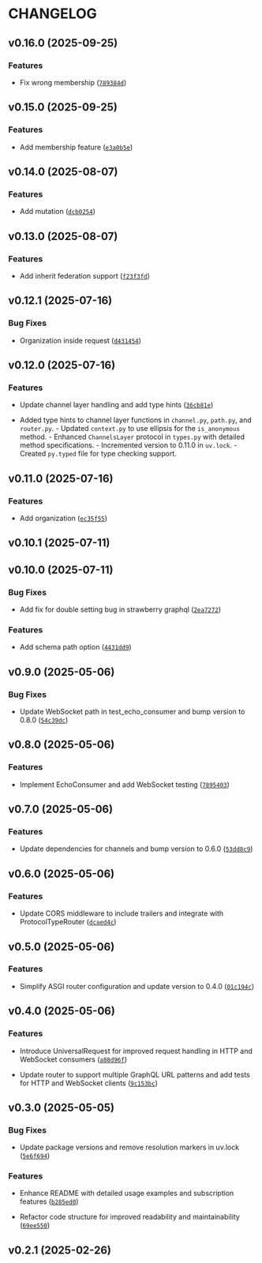 # CHANGELOG


## v0.16.0 (2025-09-25)

### Features

- Fix wrong membership
  ([`789384d`](https://github.com/arkitektio/kante/commit/789384d512df7183b828df1a554409fd22933ce4))


## v0.15.0 (2025-09-25)

### Features

- Add membership feature
  ([`e3a0b5e`](https://github.com/arkitektio/kante/commit/e3a0b5e3fa8457a44bd24b31e480ba43c88720a6))


## v0.14.0 (2025-08-07)

### Features

- Add mutation
  ([`dcb0254`](https://github.com/arkitektio/kante/commit/dcb0254a496dc5eeb0e8d0eb6098306252e93102))


## v0.13.0 (2025-08-07)

### Features

- Add inherit federation support
  ([`f23f3fd`](https://github.com/arkitektio/kante/commit/f23f3fd17b85cd1c9cd30c8f7af8956ece91531b))


## v0.12.1 (2025-07-16)

### Bug Fixes

- Organization inside request
  ([`d431454`](https://github.com/arkitektio/kante/commit/d431454e28fb2c48fbf683d2a2545388bdd4218e))


## v0.12.0 (2025-07-16)

### Features

- Update channel layer handling and add type hints
  ([`36cb81e`](https://github.com/arkitektio/kante/commit/36cb81e14e264f24472cf3408f18e0a000728469))

- Added type hints to channel layer functions in `channel.py`, `path.py`, and `router.py`. - Updated
  `context.py` to use ellipsis for the `is_anonymous` method. - Enhanced `ChannelsLayer` protocol in
  `types.py` with detailed method specifications. - Incremented version to 0.11.0 in `uv.lock`. -
  Created `py.typed` file for type checking support.


## v0.11.0 (2025-07-16)

### Features

- Add organization
  ([`ec35f55`](https://github.com/arkitektio/kante/commit/ec35f55e7ffb9571a2ac1de5a96ed60640b55dda))


## v0.10.1 (2025-07-11)


## v0.10.0 (2025-07-11)

### Bug Fixes

- Add fix for double setting bug in strawberry graphql
  ([`2ea7272`](https://github.com/arkitektio/kante/commit/2ea7272af6ce3c6b93170efd7eb0119332557451))

### Features

- Add schema path option
  ([`4431dd9`](https://github.com/arkitektio/kante/commit/4431dd9f152955b4399ee18e0b50807e629da822))


## v0.9.0 (2025-05-06)

### Bug Fixes

- Update WebSocket path in test_echo_consumer and bump version to 0.8.0
  ([`54c39dc`](https://github.com/arkitektio/kante/commit/54c39dc7a609f4fe32c6a6442df8c82592fef6a6))


## v0.8.0 (2025-05-06)

### Features

- Implement EchoConsumer and add WebSocket testing
  ([`7895403`](https://github.com/arkitektio/kante/commit/7895403bfdc089f4ba6eee5545acd85f8ba77d11))


## v0.7.0 (2025-05-06)

### Features

- Update dependencies for channels and bump version to 0.6.0
  ([`53dd8c9`](https://github.com/arkitektio/kante/commit/53dd8c9de12b4de2dc694a85c0334fe425da86b9))


## v0.6.0 (2025-05-06)

### Features

- Update CORS middleware to include trailers and integrate with ProtocolTypeRouter
  ([`dcaed4c`](https://github.com/arkitektio/kante/commit/dcaed4c3263bdb1a4f12ab7e79c785129a865c3d))


## v0.5.0 (2025-05-06)

### Features

- Simplify ASGI router configuration and update version to 0.4.0
  ([`01c194c`](https://github.com/arkitektio/kante/commit/01c194c63acdf942d862a10550d5b10643fd54de))


## v0.4.0 (2025-05-06)

### Features

- Introduce UniversalRequest for improved request handling in HTTP and WebSocket consumers
  ([`a88d96f`](https://github.com/arkitektio/kante/commit/a88d96f1ddfc6cb7f1ef77c3ec4ca080b35d3a46))

- Update router to support multiple GraphQL URL patterns and add tests for HTTP and WebSocket
  clients
  ([`9c153bc`](https://github.com/arkitektio/kante/commit/9c153bc0677a0f0fd74e181fae5030071eec2931))


## v0.3.0 (2025-05-05)

### Bug Fixes

- Update package versions and remove resolution markers in uv.lock
  ([`5e6f694`](https://github.com/arkitektio/kante/commit/5e6f69476e6a745ddda67ed12ceded32d1722e58))

### Features

- Enhance README with detailed usage examples and subscription features
  ([`b285ed0`](https://github.com/arkitektio/kante/commit/b285ed0e17f15baae20d41fabf7c0ee855fd5060))

- Refactor code structure for improved readability and maintainability
  ([`69ee550`](https://github.com/arkitektio/kante/commit/69ee550c81004da2374484451acfd7be803ef31e))


## v0.2.1 (2025-02-26)
